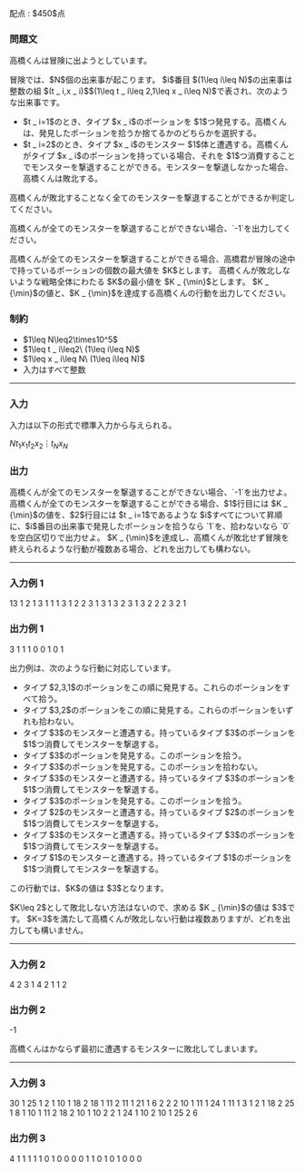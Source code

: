 
<div>

<span>

<span>

<p>
配点 : $450$点
</p>

<div>

<section>

### **問題文**

<p>
高橋くんは冒険に出ようとしています。
</p>

<p>
冒険では、$N$個の出来事が起こります。
$i$番目 $(1\leq i\leq N)$の出来事は整数の組 $(t _ i,x _ i)$$(1\leq t _ i\leq 2,1\leq x _ i\leq N)$で表され、次のような出来事です。
</p>

<ul>

<li>
$t _ i=1$のとき、タイプ $x _ i$のポーションを $1$つ発見する。高橋くんは、発見したポーションを拾うか捨てるかのどちらかを選択する。
</li>

<li>
$t _ i=2$のとき、タイプ $x _ i$のモンスター $1$体と遭遇する。高橋くんがタイプ $x _ i$のポーションを持っている場合、それを $1$つ消費することでモンスターを撃退することができる。モンスターを撃退しなかった場合、高橋くんは敗北する。
</li>

</ul>

<p>
高橋くんが敗北することなく全てのモンスターを撃退することができるか判定してください。
</p>

<p>
高橋くんが全てのモンスターを撃退することができない場合、`-1`を出力してください。
</p>

<p>
高橋くんが全てのモンスターを撃退することができる場合、高橋君が冒険の途中で持っているポーションの個数の最大値を $K$とします。
高橋くんが敗北しないような戦略全体にわたる $K$の最小値を $K _ {\min}$とします。
$K _ {\min}$の値と、$K _ {\min}$を達成する高橋くんの行動を出力してください。
</p>

</section>

</div>

<div>

<section>

### **制約**

<ul>

<li>
$1\leq N\leq2\times10^5$
</li>

<li>
$1\leq t _ i\leq2\ (1\leq i\leq N)$
</li>

<li>
$1\leq x _ i\leq N\ (1\leq i\leq N)$
</li>

<li>
入力はすべて整数
</li>

</ul>

</section>

</div>

---

<div>

<div>

<section>

### **入力**

<p>
入力は以下の形式で標準入力から与えられる。
</p>

<div>

$N$$t _ 1$$x _ 1$$t _ 2$$x _ 2$$\vdots$$t _ N$$x _ N$
</div>

</section>

</div>

<div>

<section>

### **出力**

<p>
高橋くんが全てのモンスターを撃退することができない場合、`-1`を出力せよ。
高橋くんが全てのモンスターを撃退することができる場合、$1$行目には $K _ {\min}$の値を、$2$行目には $t _ i=1$であるような $i$すべてについて昇順に、$i$番目の出来事で発見したポーションを拾うなら `1`を、拾わないなら `0`を空白区切りで出力せよ。
$K _ {\min}$を達成し、高橋くんが敗北せず冒険を終えられるような行動が複数ある場合、どれを出力しても構わない。
</p>

</section>

</div>

</div>

---

<div>

<section>

### **入力例 1**

<div>

13
1 2
1 3
1 1
1 3
1 2
2 3
1 3
1 3
2 3
1 3
2 2
2 3
2 1

</div>

</section>

</div>

<div>

<section>

### **出力例 1**

<div>

3
1 1 1 0 0 1 0 1

</div>

<p>
出力例は、次のような行動に対応しています。
</p>

<ul>

<li>
タイプ $2,3,1$のポーションをこの順に発見する。これらのポーションをすべて拾う。
</li>

<li>
タイプ $3,2$のポーションをこの順に発見する。これらのポーションをいずれも拾わない。
</li>

<li>
タイプ $3$のモンスターと遭遇する。持っているタイプ $3$のポーションを $1$つ消費してモンスターを撃退する。
</li>

<li>
タイプ $3$のポーションを発見する。このポーションを拾う。
</li>

<li>
タイプ $3$のポーションを発見する。このポーションを拾わない。
</li>

<li>
タイプ $3$のモンスターと遭遇する。持っているタイプ $3$のポーションを $1$つ消費してモンスターを撃退する。
</li>

<li>
タイプ $3$のポーションを発見する。このポーションを拾う。
</li>

<li>
タイプ $2$のモンスターと遭遇する。持っているタイプ $2$のポーションを $1$つ消費してモンスターを撃退する。
</li>

<li>
タイプ $3$のモンスターと遭遇する。持っているタイプ $3$のポーションを $1$つ消費してモンスターを撃退する。
</li>

<li>
タイプ $1$のモンスターと遭遇する。持っているタイプ $1$のポーションを $1$つ消費してモンスターを撃退する。
</li>

</ul>

<p>
この行動では、$K$の値は $3$となります。
</p>

<p>
$K\leq 2$として敗北しない方法はないので、求める $K _ {\min}$の値は $3$です。
$K=3$を満たして高橋くんが敗北しない行動は複数ありますが、どれを出力しても構いません。
</p>

</section>

</div>

---

<div>

<section>

### **入力例 2**

<div>

4
2 3
1 4
2 1
1 2

</div>

</section>

</div>

<div>

<section>

### **出力例 2**

<div>

-1

</div>

<p>
高橋くんはかならず最初に遭遇するモンスターに敗北してしまいます。
</p>

</section>

</div>

---

<div>

<section>

### **入力例 3**

<div>

30
1 25
1 2
1 10
1 18
2 18
1 11
2 11
1 21
1 6
2 2
2 10
1 11
1 24
1 11
1 3
1 2
1 18
2 25
1 8
1 10
1 11
2 18
2 10
1 10
2 2
1 24
1 10
2 10
1 25
2 6

</div>

</section>

</div>

<div>

<section>

### **出力例 3**

<div>

4
1 1 1 1 1 0 1 0 0 0 0 1 1 0 1 0 1 0 0 0

</div>

</section>

</div>

</span>

</span>

</div>
